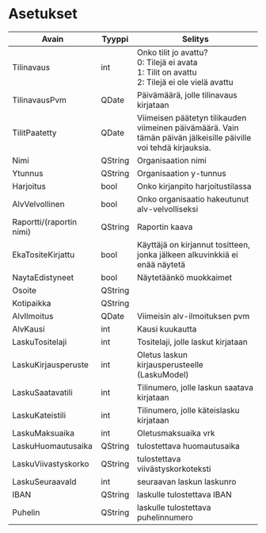 Asetukset
=========

Avain	|  Tyyppi		|  Selitys
-------------|------------------|----------------------
Tilinavaus	| int			| Onko tilit jo avattu? <br>0: Tilejä ei avata <br>1: Tilit on avattu <br>2: Tilejä ei ole vielä avattu
TilinavausPvm | QDate 	| Päivämäärä, jolle tilinavaus kirjataan
TilitPaatetty 	| QDate	| Viimeisen päätetyn tilikauden viimeinen päivämäärä. Vain tämän päivän jälkeisille päiville voi tehdä kirjauksia.
Nimi	| QString		| Organisaation nimi
Ytunnus	| QString		| Organisaation y-tunnus
Harjoitus	| bool		| Onko kirjanpito harjoitustilassa
AlvVelvollinen | bool | Onko organisaatio hakeutunut alv-velvolliseksi
Raportti/(raportin nimi) | QString | Raportin kaava
EkaTositeKirjattu | bool | Käyttäjä on kirjannut tositteen, jonka jälkeen alkuvinkkiä ei enää näytetä
NaytaEdistyneet | bool | Näytetäänkö muokkaimet
Osoite | QString |
Kotipaikka | QString |
AlvIlmoitus | QDate |   Viimeisin alv-ilmoituksen pvm
AlvKausi  | int | Kausi kuukautta
LaskuTositelaji | int | Tositelaji, jolle laskut kirjataan
LaskuKirjausperuste | int | Oletus laskun kirjausperusteelle (LaskuModel)
LaskuSaatavatili | int | Tilinumero, jolle laskun saatava kirjataan
LaskuKateistili | int | Tilinumero, jolle käteislasku kirjataan
LaskuMaksuaika | int | Oletusmaksuaika vrk
LaskuHuomautusaika | QString | tulostettava huomautusaika
LaskuViivastyskorko | QString | tulostettava viivästyskorkoteksti
LaskuSeuraavaId | int | seuraavan laskun laskunro
IBAN | QString | laskulle tulostettava IBAN
Puhelin | QString | laskulle tulostettava puhelinnumero
